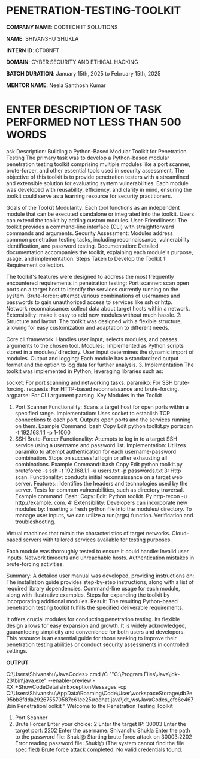 # PENETRATION-TESTING-TOOLKIT

**COMPANY NAME**: CODTECH IT SOLUTIONS 

**NAME**:  SHIVANSHU SHUKLA

**INTERN ID**: CT08NFT

**DOMAIN**: CYBER SECURITY AND ETHICAL HACKING

**BATCH DURATION**: January 15th, 2025 to February 15th, 2025

**MENTOR NAME**: Neela Santhosh Kumar

# ENTER DESCRIPTION OF TASK PERFORMED NOT LESS THAN 500 WORDS

ask Description: Building a Python-Based Modular Toolkit for Penetration Testing
The primary task was to develop a Python-based modular penetration testing toolkit comprising multiple modules like a port scanner, brute-forcer, and other essential tools used in security assessment. The objective of this toolkit is to provide penetration testers with a streamlined and extensible solution for evaluating system vulnerabilities. Each module was developed with reusability, efficiency, and clarity in mind, ensuring the toolkit could serve as a learning resource for security practitioners.

Goals of the Toolkit
Modularity:
Each tool functions as an independent module that can be executed standalone or integrated into the toolkit.
Users can extend the toolkit by adding custom modules.
User-Friendliness:
The toolkit provides a command-line interface (CLI) with straightforward commands and arguments.
Security Assessment:
Modules address common penetration testing tasks, including reconnaissance, vulnerability identification, and password testing.
Documentation:
Detailed documentation accompanies the toolkit, explaining each module's purpose, usage, and implementation.
Steps Taken to Develop the Toolkit
1: Requirement collection.

The toolkit's features were designed to address the most frequently encountered requirements in penetration testing: Port scanner: scan open ports on a target host to identify the services currently running on the system.
Brute-forcer: attempt various combinations of usernames and passwords to gain unauthorized access to services like ssh or http.
Network reconnaissance: collect data about target hosts within a network.
Extensibility: make it easy to add new modules without much hassle.
2: Structure and layout.
The toolkit was designed with a flexible structure, allowing for easy customization and adaptation to different needs.

Core cli framework: Handles user input, selects modules, and passes arguments to the chosen tool.
Modules::
Implemented as Python scripts stored in a modules/ directory.
User input determines the dynamic import of modules.
Output and logging:
Each module has a standardized output format and the option to log data for further analysis.
3. Implementation
The toolkit was implemented in Python, leveraging libraries such as:

socket: For port scanning and networking tasks.
paramiko: For SSH brute-forcing.
requests: For HTTP-based reconnaissance and brute-forcing.
argparse: For CLI argument parsing.
Key Modules in the Toolkit
1. Port Scanner
Functionality: Scans a target host for open ports within a specified range.
Implementation:
Uses socket to establish TCP connections to each port.
Outputs open ports and the services running on them.
Example Command:
bash
Copy
Edit
python toolkit.py portscan -t 192.168.1.1 -p 1-1000
2. SSH Brute-Forcer
Functionality: Attempts to log in to a target SSH service using a username and password list.
Implementation:
Utilizes paramiko to attempt authentication for each username-password combination.
Stops on successful login or after exhausting all combinations.
Example Command:
bash
Copy
Edit
python toolkit.py bruteforce -s ssh -t 192.168.1.1 -u users.txt -p passwords.txt
3: Http scan.
Functionality: conducts initial reconnaissance on a target web server.
Features::
Identifies the headers and technologies used by the server.
Tests for common vulnerabilities, such as directory traversal.
Example command:
Bash:
Copy:
Edit:
Python toolkit. Py http-recon -u http://example. com.
4: Extensibility:
Developers can incorporate new modules by:
Inserting a fresh python file into the modules/ directory.
To manage user inputs, we can utilize a run(args) function.
Verification and troubleshooting.

Virtual machines that mimic the characteristics of target networks.
Cloud-based servers with tailored services available for testing purposes.

Each module was thoroughly tested to ensure it could handle: Invalid user inputs.
Network timeouts and unreachable hosts.
Authentication mistakes in brute-forcing activities.

Summary: A detailed user manual was developed, providing instructions on: The installation guide provides step-by-step instructions, along with a list of required library dependencies.
Command-line usage for each module, along with illustrative examples.
Steps for expanding the toolkit by incorporating additional modules.
Result:
The resulting Python-based penetration testing toolkit fulfills the specified deliverable requirements.

It offers crucial modules for conducting penetration testing.
Its flexible design allows for easy expansion and growth.
It is widely acknowledged, guaranteeing simplicity and convenience for both users and developers.
This resource is an essential guide for those seeking to improve their penetration testing abilities or conduct security assessments in controlled settings.

**OUTPUT**

C:\Users\Shivanshu\JavaCodes> cmd /C ""C:\Program Files\Java\jdk-23\bin\java.exe" --enable-preview -XX:+ShowCodeDetailsInExceptionMessages -cp C:\Users\Shivanshu\AppData\Roaming\Code\User\workspaceStorage\db2e95bb8fdda292675570587e61ce25\redhat.java\jdt_ws\JavaCodes_efc6e467\bin PenetrationToolkit "
Welcome to the Penetration Testing Toolkit
1. Port Scanner
2. Brute Forcer
Enter your choice: 2
Enter the target IP: 30003
Enter the target port: 2202
Enter the username: Shivanshu Shukla
Enter the path to the password file: Shukl@
Starting brute force attack on 30003:2202
Error reading password file: Shukl@ (The system cannot find the file specified)
Brute force attack completed. No valid credentials found.



